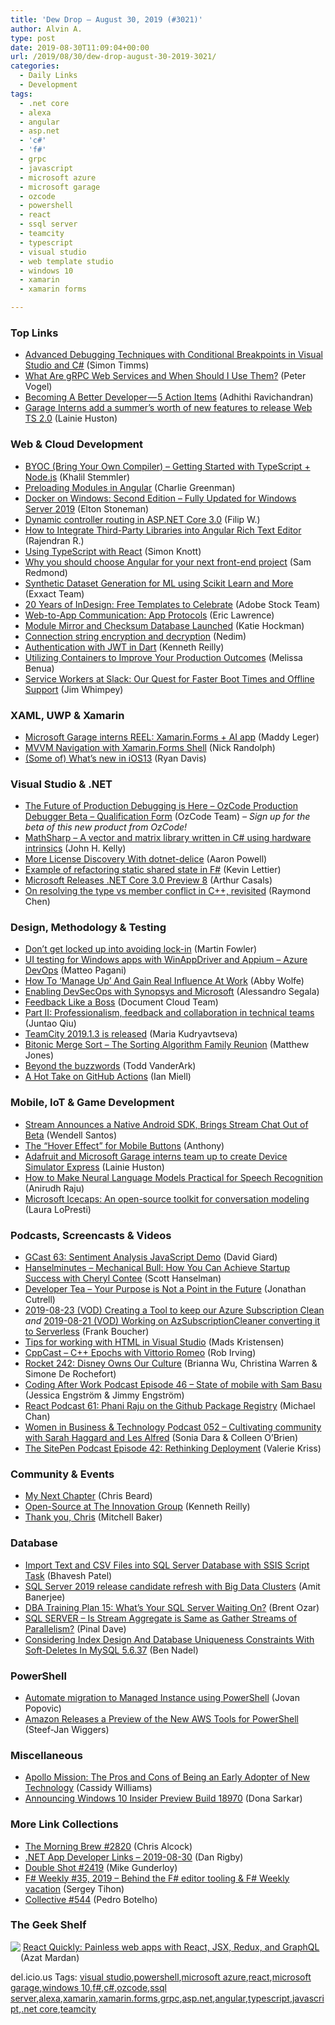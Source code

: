```yaml
---
title: 'Dew Drop – August 30, 2019 (#3021)'
author: Alvin A.
type: post
date: 2019-08-30T11:09:04+00:00
url: /2019/08/30/dew-drop-august-30-2019-3021/
categories:
  - Daily Links
  - Development
tags:
  - .net core
  - alexa
  - angular
  - asp.net
  - 'c#'
  - 'f#'
  - grpc
  - javascript
  - microsoft azure
  - microsoft garage
  - ozcode
  - powershell
  - react
  - ssql server
  - teamcity
  - typescript
  - visual studio
  - web template studio
  - windows 10
  - xamarin
  - xamarin forms

---
```

### <a name="top"></a>Top Links

  * <a href="https://oz-code.com/blog/advanced-techniques-conditional-breakpoints-visual-studio-csharp/" target="_blank" rel="noopener noreferrer">Advanced Debugging Techniques with Conditional Breakpoints in Visual Studio and C#</a> (Simon Timms)
  * <a href="https://visualstudiomagazine.com/articles/2019/08/28/grpc-web-services.aspx" target="_blank" rel="noopener noreferrer">What Are gRPC Web Services and When Should I Use Them?</a> (Peter Vogel)
  * <a href="https://medium.com/@adhithiravi/becoming-a-better-developer-5-action-items-841d68374320?source=rss-d557f5db78e7------2" target="_blank" rel="noopener noreferrer">Becoming A Better Developer — 5 Action Items</a> (Adhithi Ravichandran)
  * <a href="https://www.microsoft.com/en-us/garage/blog/2019/08/garage-interns-add-new-services-launching-web-template-studio-2-0/" target="_blank" rel="noopener noreferrer">Garage Interns add a summer’s worth of new features to release Web TS 2.0</a> (Lainie Huston)



### <a name="web"></a>Web & Cloud Development

  * <a href="https://www.freecodecamp.org/news/byoc-bring-your-own-compiler-getting-started-with-typescript-node-js/" target="_blank" rel="noopener noreferrer">BYOC (Bring Your Own Compiler) &#8211; Getting Started with TypeScript + Node.js</a> (Khalil Stemmler)
  * <a href="https://medium.com/razroo/preloading-modules-in-angular-f670f9df5269?source=rss----95c792b4f210---4" target="_blank" rel="noopener noreferrer">Preloading Modules in Angular</a> (Charlie Greenman)
  * <a href="http://blog.sixeyed.com/docker-on-windows-second-edition-fully-updated-for-windows-server-2019/" target="_blank" rel="noopener noreferrer">Docker on Windows: Second Edition &#8211; Fully Updated for Windows Server 2019</a> (Elton Stoneman)
  * <a href="https://www.strathweb.com/2019/08/dynamic-controller-routing-in-asp-net-core-3-0/" target="_blank" rel="noopener noreferrer">Dynamic controller routing in ASP.NET Core 3.0</a> (Filip W.)
  * <a href="https://www.syncfusion.com/blogs/post/how-to-integrate-third-party-libraries-into-angular-rich-text-editor.aspx" target="_blank" rel="noopener noreferrer">How to Integrate Third-Party Libraries into Angular Rich Text Editor</a> (Rajendran R.)
  * <a href="https://simonknott.de/articles/Using-TypeScript-with-React.html" target="_blank" rel="noopener noreferrer">Using TypeScript with React</a> (Simon Knott)
  * <a href="https://medium.com/@sredmond/why-you-should-choose-angular-for-your-next-front-end-project-d4dffbae8b07" target="_blank" rel="noopener noreferrer">Why you should choose Angular for your next front-end project</a> (Sam Redmond)
  * <a href="https://blog.exxactcorp.com/scikit-learn-and-more-synthetic-dataset-generation-for-ml/" target="_blank" rel="noopener noreferrer">Synthetic Dataset Generation for ML using Scikit Learn and More</a> (Exxact Team)
  * <a href="https://theblog.adobe.com/20-years-of-indesign-free-templates-to-celebrate/" target="_blank" rel="noopener noreferrer">20 Years of InDesign: Free Templates to Celebrate</a> (Adobe Stock Team)
  * <a href="https://textslashplain.com/2019/08/29/web-to-app-communication-app-protocols/" target="_blank" rel="noopener noreferrer">Web-to-App Communication: App Protocols</a> (Eric Lawrence)
  * <a href="https://blog.golang.org/module-mirror-launch" target="_blank" rel="noopener noreferrer">Module Mirror and Checksum Database Launched</a> (Katie Hockman)
  * <a href="https://techcommunity.microsoft.com/t5/IIS-Support-Blog/Connection-string-encryption-and-decryption/ba-p/830094" target="_blank" rel="noopener noreferrer">Connection string encryption and decryption</a> (Nedim)
  * <a href="https://itnext.io/authentication-with-jwt-in-dart-6fbc70130806?source=rss-42cf31b6ca29------2" target="_blank" rel="noopener noreferrer">Authentication with JWT in Dart</a> (Kenneth Reilly)
  * <a href="http://womenwhotest.com/2019/08/29/utilizing-containers-to-improve-your-production-outcomes/" target="_blank" rel="noopener noreferrer">Utilizing Containers to Improve Your Production Outcomes</a> (Melissa Benua)
  * <a href="https://slack.engineering/service-workers-at-slack-our-quest-for-faster-boot-times-and-offline-support-3492cf79c88?source=rss----58820b6d8904---4" target="_blank" rel="noopener noreferrer">Service Workers at Slack: Our Quest for Faster Boot Times and Offline Support</a> (Jim Whimpey)



### <a name="silverlight"></a>XAML, UWP & Xamarin

  * <a href="https://devblogs.microsoft.com/xamarin/reel-interns-ai-xamarin-forms/" target="_blank" rel="noopener noreferrer">Microsoft Garage interns REEL: Xamarin.Forms + AI app</a> (Maddy Leger)
  * <a href="http://feedproxy.google.com/~r/NicksNetTravels/~3/TZM9wn1mUhA/" target="_blank" rel="noopener noreferrer">MVVM Navigation with Xamarin.Forms Shell</a> (Nick Randolph)
  * <a href="http://ryandavis.io/some-of-whats-new-in-ios13/" target="_blank" rel="noopener noreferrer">(Some of) What&#8217;s new in iOS13</a> (Ryan Davis)



### <a name="dotnet"></a>Visual Studio & .NET

  * <a href="https://oz-code.com/production-debugger-beta-qualification/" target="_blank" rel="noopener noreferrer">The Future of Production Debugging is Here &#8211; OzCode Production Debugger Beta &#8211; Qualification Form</a> (OzCode Team) _&#8211; Sign up for the beta of this new product from OzCode!_
  * <a href="https://github.com/john-h-k/MathSharp" target="_blank" rel="noopener noreferrer">MathSharp &#8211; A vector and matrix library written in C# using hardware intrinsics</a> (John H. Kelly)
  * <a href="https://www.aaron-powell.com/posts/2019-08-30-more-license-discovery-with-dotnet-delice/" target="_blank" rel="noopener noreferrer">More License Discovery With dotnet-delice</a> (Aaron Powell)
  * <a href="https://medium.com/@klettier/example-of-refactoring-static-shared-state-in-f-930c5818972f" target="_blank" rel="noopener noreferrer">Example of refactoring static shared state in F#</a> (Kevin Lettier)
  * <a href="https://www.infoq.com/news/2019/08/dotnet-core-3-preview-8?utm_campaign=infoq_content&utm_source=infoq&utm_medium=feed&utm_term=global" target="_blank" rel="noopener noreferrer">Microsoft Releases .NET Core 3.0 Preview 8</a> (Arthur Casals)
  * <a href="https://devblogs.microsoft.com/oldnewthing/20190829-00/?p=102816" target="_blank" rel="noopener noreferrer">On resolving the type vs member conflict in C++, revisited</a> (Raymond Chen)



### <a name="design"></a>Design, Methodology & Testing

  * <a href="https://martinfowler.com/articles/oss-lockin.html" target="_blank" rel="noopener noreferrer">Don&#8217;t get locked up into avoiding lock-in</a> (Martin Fowler)
  * <a href="https://techcommunity.microsoft.com/t5/Windows-Dev-AppConsult/UI-testing-for-Windows-apps-with-WinAppDriver-and-Appium-Azure/ba-p/829173" target="_blank" rel="noopener noreferrer">UI testing for Windows apps with WinAppDriver and Appium &#8211; Azure DevOps</a> (Matteo Pagani)
  * <a href="https://blog.trello.com/manage-up" target="_blank" rel="noopener noreferrer">How To &#8216;Manage Up&#8217; And Gain Real Influence At Work</a> (Abby Wolfe)
  * <a href="https://devblogs.microsoft.com/devops/enabling-devsecops-with-synopsys-and-microsoft/" target="_blank" rel="noopener noreferrer">Enabling DevSecOps with Synopsys and Microsoft</a> (Alessandro Segala)
  * <a href="https://theblog.adobe.com/feedback-like-a-boss/" target="_blank" rel="noopener noreferrer">Feedback Like a Boss</a> (Document Cloud Team)
  * <a href="https://www.thoughtworks.com/insights/blog/part-ii-professionalism-feedback-and-collaboration-tech-industry" target="_blank" rel="noopener noreferrer">Part II: Professionalism, feedback and collaboration in technical teams</a> (Juntao Qiu)
  * <a href="https://blog.jetbrains.com/teamcity/2019/08/teamcity-2019-1-3-is-released/" target="_blank" rel="noopener noreferrer">TeamCity 2019.1.3 is released</a> (Maria Kudryavtseva)
  * <a href="http://feedproxy.google.com/~r/ExceptionNotFound/~3/Y-mlXAghWOw/" target="_blank" rel="noopener noreferrer">Bitonic Merge Sort &#8211; The Sorting Algorithm Family Reunion</a> (Matthew Jones)
  * <a href="https://www.microsoft.com/security/blog/2019/08/29/beyond-buzzwords/" target="_blank" rel="noopener noreferrer">Beyond the buzzwords</a> (Todd VanderArk)
  * <a href="https://zwischenzugs.com/2019/08/30/a-hot-take-on-github-actions/" target="_blank" rel="noopener noreferrer">A Hot Take on GitHub Actions</a> (Ian Miell)



### <a name="mobile"></a>Mobile, IoT & Game Development

  * <a href="http://feedproxy.google.com/~r/ProgrammableWeb/~3/GcGHhzC9274/29" target="_blank" rel="noopener noreferrer">Stream Announces a Native Android SDK, Brings Stream Chat Out of Beta</a> (Wendell Santos)
  * <a href="http://feedproxy.google.com/~r/uxmovement/~3/ElEskxsjiQk/" target="_blank" rel="noopener noreferrer">The “Hover Effect” for Mobile Buttons</a> (Anthony)
  * <a href="https://www.microsoft.com/en-us/garage/blog/2019/08/adafruit-and-microsoft-garage-interns-team-up-to-create-device-simulator-express/" target="_blank" rel="noopener noreferrer">Adafruit and Microsoft Garage interns team up to create Device Simulator Express</a> (Lainie Huston)
  * <a href="https://developer.amazon.com/blogs/alexa/post/9c5174ef-12e3-47a3-9e09-a27d1efbc604/how-to-make-neural-language-models-practical-for-speech-recognition" target="_blank" rel="noopener noreferrer">How to Make Neural Language Models Practical for Speech Recognition</a> (Anirudh Raju)
  * <a href="https://www.microsoft.com/en-us/research/blog/microsoft-icecaps-an-open-source-toolkit-for-conversation-modeling/" target="_blank" rel="noopener noreferrer">Microsoft Icecaps: An open-source toolkit for conversation modeling</a> (Laura LoPresti)



### <a name="podcasts"></a>Podcasts, Screencasts & Videos

  * <a href="http://DavidGiard.com/2019/08/29/GCast63SentimentAnalysisJavaScriptDemo.aspx" target="_blank" rel="noopener noreferrer">GCast 63: Sentiment Analysis JavaScript Demo</a> (David Giard)
  * <a href="https://hanselminutes.simplecast.com/episodes/mechanical-bull-how-you-can-achieve-startup-success-with-cheryl-contee-jQC9NyrQ" target="_blank" rel="noopener noreferrer">Hanselminutes &#8211; Mechanical Bull: How You Can Achieve Startup Success with Cheryl Contee</a> (Scott Hanselman)
  * <a href="http://developertea.simplecast.fm/b7353e2b" target="_blank" rel="noopener noreferrer">Developer Tea &#8211; Your Purpose is Not a Point in the Future</a> (Jonathan Cutrell)
  * <a href="http://www.youtube.com/watch?v=JlF8e-gvI8A" target="_blank" rel="noopener noreferrer">2019-08-23 (VOD) Creating a Tool to keep our Azure Subscription Clean</a> _and_ <a href="http://www.youtube.com/watch?v=TFvjaCZoNJI" target="_blank" rel="noopener noreferrer">2019-08-21 (VOD) Working on AzSubscriptionCleaner converting it to Serverless</a> (Frank Boucher)
  * <a href="http://www.youtube.com/watch?v=i5eewBXEPRc" target="_blank" rel="noopener noreferrer">Tips for working with HTML in Visual Studio</a> (Mads Kristensen)
  * <a href="http://cppcast.libsyn.com/c-epochs-with-vittorio-romeo" target="_blank" rel="noopener noreferrer">CppCast &#8211; C++ Epochs with Vittorio Romeo</a> (Rob Irving)
  * <a href="http://relay.fm/rocket/242" target="_blank" rel="noopener noreferrer">Rocket 242: Disney Owns Our Culture</a> (Brianna Wu, Christina Warren & Simone De Rochefort)
  * <a href="http://codingafterwork.com/2019/08/29/episode-46-state-of-mobile-with-sam-basu/" target="_blank" rel="noopener noreferrer">Coding After Work Podcast Episode 46 – State of mobile with Sam Basu</a> (Jessica Engström & Jimmy Engström)
  * <a href="http://reactpodcast.com/61" target="_blank" rel="noopener noreferrer">React Podcast 61: Phani Raju on the Github Package Registry</a> (Michael Chan)
  * <a href="http://womeninbizandtech.mpsn.libsynpro.com/052-cultivating-community-with-sarah-haggard-and-les-alfred" target="_blank" rel="noopener noreferrer">Women in Business & Technology Podcast 052 &#8211; Cultivating community with Sarah Haggard and Les Alfred</a> (Sonia Dara & Colleen O&#8217;Brien)
  * <a href="https://www.sitepen.com/blog/episode-42-rethinking-deployment/" target="_blank" rel="noopener noreferrer">The SitePen Podcast Episode 42: Rethinking Deployment</a> (Valerie Kriss)



### <a name="events"></a>Community & Events

  * <a href="https://blog.mozilla.org/blog/2019/08/29/my-next-chapter/" target="_blank" rel="noopener noreferrer">My Next Chapter</a> (Chris Beard)
  * <a href="https://medium.com/the-innovation-group/open-source-at-the-innovation-group-d3c443b69256?source=rss-42cf31b6ca29------2" target="_blank" rel="noopener noreferrer">Open-Source at The Innovation Group</a> (Kenneth Reilly)
  * <a href="https://blog.mozilla.org/blog/2019/08/29/thank-you-chris/" target="_blank" rel="noopener noreferrer">Thank you, Chris</a> (Mitchell Baker)



### <a name="sql"></a>Database

  * <a href="http://feedproxy.google.com/~r/MSSQLTips-LatestSqlServerTips/~3/83vGR1SA83Y/" target="_blank" rel="noopener noreferrer">Import Text and CSV Files into SQL Server Database with SSIS Script Task</a> (Bhavesh Patel)
  * <a href="https://cloudblogs.microsoft.com/sqlserver/2019/08/29/sql-server-2019-release-candidate-refresh-with-big-data-clusters/" target="_blank" rel="noopener noreferrer">SQL Server 2019 release candidate refresh with Big Data Clusters</a> (Amit Banerjee)
  * <a href="http://feedproxy.google.com/~r/BrentOzar-SqlServerDba/~3/2BCfSeol7Ic/" target="_blank" rel="noopener noreferrer">DBA Training Plan 15: What’s Your SQL Server Waiting On?</a> (Brent Ozar)
  * <a href="https://blog.sqlauthority.com/2019/08/30/sql-server-is-stream-aggregate-is-same-as-gather-streams-of-parallelism/" target="_blank" rel="noopener noreferrer">SQL SERVER – Is Stream Aggregate is Same as Gather Streams of Parallelism?</a> (Pinal Dave)
  * <a href="https://www.bennadel.com/blog/3691-considering-index-design-and-database-uniqueness-constraints-with-soft-deletes-in-mysql-5-6-37.htm" target="_blank" rel="noopener noreferrer">Considering Index Design And Database Uniqueness Constraints With Soft-Deletes In MySQL 5.6.37</a> (Ben Nadel)



### <a name="ps"></a>PowerShell

  * <a href="https://techcommunity.microsoft.com/t5/Azure-SQL-Database/Automate-migration-to-Managed-Instance-using-PowerShell/ba-p/830801" target="_blank" rel="noopener noreferrer">Automate migration to Managed Instance using PowerShell</a> (Jovan Popovic)
  * <a href="https://www.infoq.com/news/2019/08/new-aws-tools-powershell-preview?utm_campaign=infoq_content&utm_source=infoq&utm_medium=feed&utm_term=global" target="_blank" rel="noopener noreferrer">Amazon Releases a Preview of the New AWS Tools for PowerShell</a> (Steef-Jan Wiggers)



### <a name="misc"></a>Miscellaneous

  * <a href="https://stackoverflow.blog/2019/08/28/apollo-graphql-codepen-data-microservices-early-adopter/" target="_blank" rel="noopener noreferrer">Apollo Mission: The Pros and Cons of Being an Early Adopter of New Technology</a> (Cassidy Williams)
  * <a href="https://blogs.windows.com/windowsexperience/2019/08/29/announcing-windows-10-insider-preview-build-18970/?WT.mc_id=DX_MVP4025064" target="_blank" rel="noopener noreferrer">Announcing Windows 10 Insider Preview Build 18970</a> (Dona Sarkar)



### <a name="links"></a>More Link Collections

  * <a href="http://feedproxy.google.com/~r/ReflectivePerspective/~3/25z5qfFk3L4/" target="_blank" rel="noopener noreferrer">The Morning Brew #2820</a> (Chris Alcock)
  * <a href="https://links.danrigby.com/2019/08/app-developer-links-2019-08-30/" target="_blank" rel="noopener noreferrer">.NET App Developer Links &#8211; 2019-08-30</a> (Dan Rigby)
  * <a href="https://afreshcup.com/home/2019/08/30/double-shot-2419.html" target="_blank" rel="noopener noreferrer">Double Shot #2419</a> (Mike Gunderloy)
  * <a href="https://sergeytihon.com/2019/08/29/f-weekly-35-2019-behind-the-f-editor-tooling-f-weekly-vacation/" target="_blank" rel="noopener noreferrer">F# Weekly #35, 2019 – Behind the F# editor tooling & F# Weekly vacation</a> (Sergey Tihon)
  * <a href="http://feedproxy.google.com/~r/tympanus/~3/6QfQA6j1XOQ/" target="_blank" rel="noopener noreferrer">Collective #544</a> (Pedro Botelho)



### <a name="shelf"></a>The Geek Shelf

<a href="https://www.amazon.com/React-Quickly-Painless-Redux-GraphQL/dp/1617293342/?tag=amavin-20" target="_blank" rel="noopener noreferrer"><img decoding="async" align="left" style="margin: 0px 0px 10px; border: 0px currentcolor; border-image: none; float: left; display: inline; background-image: none;" src="https://m.media-amazon.com/images/I/81Ci7M88huL._AC_UY218_.jpg" border="0" /></a>&nbsp;<a href="https://www.amazon.com/React-Quickly-Painless-Redux-GraphQL/dp/1617293342/?tag=amavin-20" target="_blank" rel="noopener noreferrer">React Quickly: Painless web apps with React, JSX, Redux, and GraphQL</a> (Azat Mardan)











<div class="wlWriterEditableSmartContent" id="scid:77ECF5F8-D252-44F5-B4EB-D463C5396A79:801777ca-ad62-4a06-af69-cd82e1bec524" style="margin: 0px; padding: 0px; float: none; display: inline;">
  del.icio.us Tags: <a href="http://del.icio.us/popular/visual+studio" rel="tag">visual studio</a>,<a href="http://del.icio.us/popular/powershell" rel="tag">powershell</a>,<a href="http://del.icio.us/popular/microsoft+azure" rel="tag">microsoft azure</a>,<a href="http://del.icio.us/popular/react" rel="tag">react</a>,<a href="http://del.icio.us/popular/microsoft+garage" rel="tag">microsoft garage</a>,<a href="http://del.icio.us/popular/windows+10" rel="tag">windows 10</a>,<a href="http://del.icio.us/popular/f%23" rel="tag">f#</a>,<a href="http://del.icio.us/popular/c%23" rel="tag">c#</a>,<a href="http://del.icio.us/popular/ozcode" rel="tag">ozcode</a>,<a href="http://del.icio.us/popular/ssql+server" rel="tag">ssql server</a>,<a href="http://del.icio.us/popular/alexa" rel="tag">alexa</a>,<a href="http://del.icio.us/popular/xamarin" rel="tag">xamarin</a>,<a href="http://del.icio.us/popular/xamarin.forms" rel="tag">xamarin.forms</a>,<a href="http://del.icio.us/popular/grpc" rel="tag">grpc</a>,<a href="http://del.icio.us/popular/asp.net" rel="tag">asp.net</a>,<a href="http://del.icio.us/popular/angular" rel="tag">angular</a>,<a href="http://del.icio.us/popular/typescript" rel="tag">typescript</a>,<a href="http://del.icio.us/popular/javascript" rel="tag">javascript</a>,<a href="http://del.icio.us/popular/.net+core" rel="tag">.net core</a>,<a href="http://del.icio.us/popular/teamcity" rel="tag">teamcity</a>
</div>